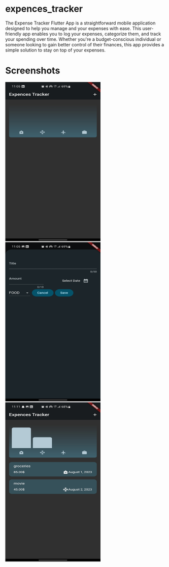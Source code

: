# expences_tracker

The Expense Tracker Flutter App is a straightforward mobile application designed to help you manage and your expenses with ease. This user-friendly app enables you to log your expenses, categorize them, and track your spending over time. Whether you're a budget-conscious individual or someone looking to gain better control of their finances, this app provides a simple solution to stay on top of your expenses.
<h1>Screenshots</h1>
<img src="images/Screenshot_20230811_110521.jpg" alt="Image Description" width="300" height="500">
<img src="images/Screenshot_20230811_110528.jpg" alt="Image Description" width="300" height="500">
<img src="images/Screenshot_20230811_111136.jpg" alt="Image Description" width="300" height="500">

